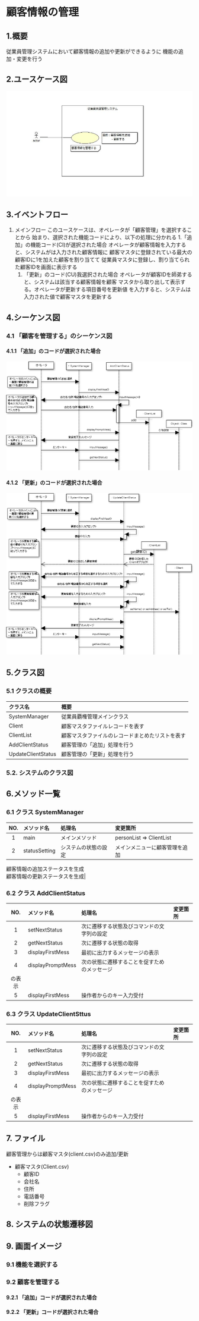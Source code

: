 # 顧客情報の管理

## 1.概要
従業員管理システムにおいて顧客情報の追加や更新ができるように
機能の追加・変更を行う

## 2.ユースケース図
![ユースケース図](jpg/ucd.jpg)

## 3.イベントフロー
1. メインフロー
このユースケースは、オペレータが「顧客管理」を選択することから
始まり、選択された機能コードにより、以下の処理に分かれる
	1.「追加」の機能コード(CI)が選択された場合
	オペレータが顧客情報を入力すると、システムがは入力された顧客情報に
	顧客マスタに登録されている最大の顧客IDに1を加えた顧客を割り当てて
	従業員マスタに登録し、割り当てられた顧客IDを画面に表示する
	1. 「更新」のコード(CU)我選択された場合
	オペレータが顧客IDを師弟すると、システムは該当する顧客情報を顧客
	マスタから取り出して表示する。オペレータが更新する項目番号を更新値
	を入力すると、システムは入力された値で顧客マスタを更新する

## 4.シーケンス図

### 4.1 「顧客を管理する」のシーケンス図

#### 4.1.1 「追加」のコードが選択された場合
![シーケンス図](jpg/sqd_add.png)

#### 4.1.2 「更新」のコードが選択された場合
![シーケンス図](jpg/sqd_update.png)

## 5.クラス図

### 5.1 クラスの概要
|クラス名|概要|
|:-------|:---|
|SystemManager|従業員覇権管理メインクラス|
|Client|顧客マスタファイルレコードを表す|
|ClientList|顧客マスタファイルのレコードまとめたリストを表す|
|AddClientStatus|顧客管理の「追加」処理を行う|
|UpdateClientStatus|顧客管理の「更新」処理を行う|

### 5.2. システムのクラス図

## 6.メソッド一覧

### 6.1 クラス SystemManager
|NO.|メソッド名|処理名|変更箇所|
|:-:|:---------|:-----|:-------|
|1|main|メインメソッド|personList => ClientList|
|2|statusSetting|システムの状態の設定|メインメニューに顧客管理を追加<br />|
顧客情報の追加ステータスを生成<br />
顧客情報の更新ステータスを生成|

### 6.2 クラス AddClientStatus
|NO.|メソッド名|処理名|変更箇所|
|:-:|:---------|:---|:-------|
|1|setNextStatus|次に遷移する状態及びコマンドの文字列の設定| |
|2|getNextStatus|次に遷移する状態の取得| |
|3|displayFirstMess|最初に出力するメッセージの表示| |
|4|displayPromptMess|次の状態に遷移することを促すためのメッセージ<br />
の表示| |
|5|displayFirstMess|操作者からのキー入力受付| |

### 6.3 クラス UpdateClientSttus
|NO.|メソッド名|処理名|変更箇所|
|:-:|:---------|:-----|:-------|
|1|setNextStatus|次に遷移する状態及びコマンドの文字列の設定| |
|2|getNextStatus|次に遷移する状態の取得| |
|3|displayFirstMess|最初に出力するメッセージの表示| |
|4|displayPromptMess|次の状態に遷移することを促すためのメッセージ<br />
の表示| |
|5|displayFirstMess|操作者からのキー入力受付| |

## 7. ファイル
顧客管理からは顧客マスタ(client.csv)のみ追加/更新
- 顧客マスタ(Client.csv)
	- 顧客ID
	- 会社名
	- 住所
	- 電話番号
	- 削除フラグ

## 8. システムの状態遷移図

## 9. 画面イメージ

### 9.1 機能を選択する

### 9.2 顧客を管理する

#### 9.2.1 「追加」コードが選択された場合

#### 9.2.2 「更新」コードが選択された場合


